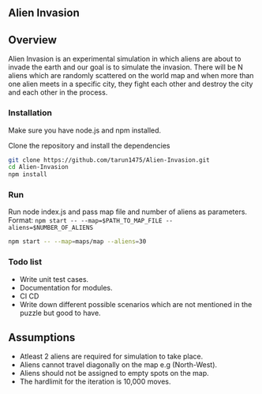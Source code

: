 ## Alien Invasion

## Overview

Alien Invasion is an experimental simulation in which aliens are about to invade the earth and our goal is to
simulate the invasion. There will be N aliens which are randomly scattered on the world map and when more than one
alien meets in a specific city, they fight each other and destroy the city and each other in the process.

### Installation
Make sure you have node.js and npm installed.

Clone the repository and install the dependencies
```bash
git clone https://github.com/tarun1475/Alien-Invasion.git
cd Alien-Invasion
npm install
```

### Run
Run node index.js and pass map file and number of aliens as parameters.<br />
Format: ```npm start -- --map=$PATH_TO_MAP_FILE --aliens=$NUMBER_OF_ALIENS```

```bash
npm start -- --map=maps/map --aliens=30
```

### Todo list

- Write unit test cases.
- Documentation for modules.
- CI CD
- Write down different possible scenarios which are not mentioned in the puzzle but good to have.


## Assumptions

* Atleast 2 aliens are required for simulation to take place.
* Aliens cannot travel diagonally on the map e.g (North-West).
* Aliens should not be assigned to empty spots on the map.
* The hardlimit for the iteration is 10,000 moves.
